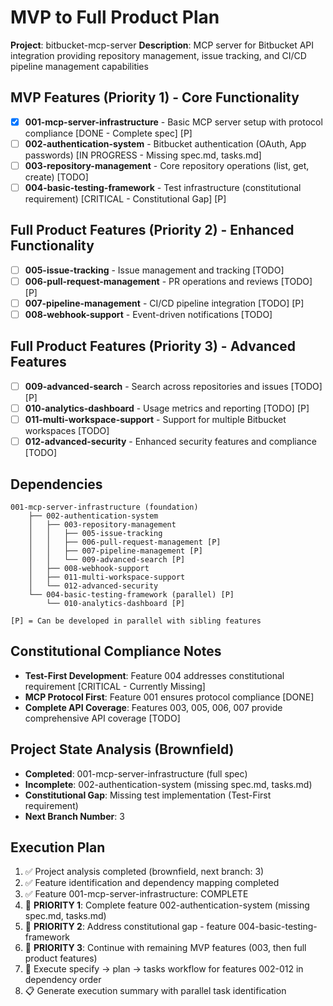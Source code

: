 # MVP to Full Product Plan

**Project**: bitbucket-mcp-server
**Description**: MCP server for Bitbucket API integration providing repository management, issue tracking, and CI/CD pipeline management capabilities

## MVP Features (Priority 1) - Core Functionality
- [x] **001-mcp-server-infrastructure** - Basic MCP server setup with protocol compliance [DONE - Complete spec] [P]
- [ ] **002-authentication-system** - Bitbucket authentication (OAuth, App passwords) [IN PROGRESS - Missing spec.md, tasks.md]
- [ ] **003-repository-management** - Core repository operations (list, get, create) [TODO]
- [ ] **004-basic-testing-framework** - Test infrastructure (constitutional requirement) [CRITICAL - Constitutional Gap] [P]

## Full Product Features (Priority 2) - Enhanced Functionality  
- [ ] **005-issue-tracking** - Issue management and tracking [TODO]
- [ ] **006-pull-request-management** - PR operations and reviews [TODO] [P]
- [ ] **007-pipeline-management** - CI/CD pipeline integration [TODO] [P] 
- [ ] **008-webhook-support** - Event-driven notifications [TODO]

## Full Product Features (Priority 3) - Advanced Features
- [ ] **009-advanced-search** - Search across repositories and issues [TODO] [P]
- [ ] **010-analytics-dashboard** - Usage metrics and reporting [TODO] [P]
- [ ] **011-multi-workspace-support** - Support for multiple Bitbucket workspaces [TODO]
- [ ] **012-advanced-security** - Enhanced security features and compliance [TODO]

## Dependencies
```
001-mcp-server-infrastructure (foundation)
    ├── 002-authentication-system 
    │   ├── 003-repository-management
    │   │   ├── 005-issue-tracking
    │   │   ├── 006-pull-request-management [P]
    │   │   ├── 007-pipeline-management [P]
    │   │   └── 009-advanced-search [P]
    │   ├── 008-webhook-support
    │   ├── 011-multi-workspace-support
    │   └── 012-advanced-security
    └── 004-basic-testing-framework (parallel) [P]
        └── 010-analytics-dashboard [P]

[P] = Can be developed in parallel with sibling features
```

## Constitutional Compliance Notes
- **Test-First Development**: Feature 004 addresses constitutional requirement [CRITICAL - Currently Missing]
- **MCP Protocol First**: Feature 001 ensures protocol compliance [DONE]
- **Complete API Coverage**: Features 003, 005, 006, 007 provide comprehensive API coverage [TODO]

## Project State Analysis (Brownfield)
- **Completed**: 001-mcp-server-infrastructure (full spec)
- **Incomplete**: 002-authentication-system (missing spec.md, tasks.md)
- **Constitutional Gap**: Missing test implementation (Test-First requirement)
- **Next Branch Number**: 3

## Execution Plan
1. ✅ Project analysis completed (brownfield, next branch: 3)
2. ✅ Feature identification and dependency mapping completed  
3. ✅ Feature 001-mcp-server-infrastructure: COMPLETE
4. 🔄 **PRIORITY 1**: Complete feature 002-authentication-system (missing spec.md, tasks.md)
5. 🔄 **PRIORITY 2**: Address constitutional gap - feature 004-basic-testing-framework
6. 🔄 **PRIORITY 3**: Continue with remaining MVP features (003, then full product features)
4. 🔄 Execute specify → plan → tasks workflow for features 002-012 in dependency order
5. 📋 Generate execution summary with parallel task identification